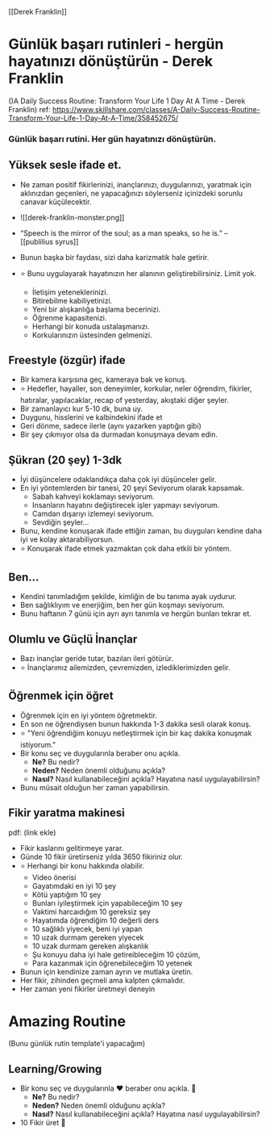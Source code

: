 [[Derek Franklin]]
# Günlük başarı rutinleri - hergün hayatınızı dönüştürün - Derek Franklin
()A Daily Success Routine: Transform Your Life 1 Day At A Time - Derek Franklin)
ref: https://www.skillshare.com/classes/A-Daily-Success-Routine-Transform-Your-Life-1-Day-At-A-Time/358452675/

### Günlük başarı rutini. Her gün hayatınızı dönüştürün.

## Yüksek sesle ifade et.
- Ne zaman positif fikirlerinizi, inançlarınızı, duygularınızı, yaratmak için aklınızdan geçenleri, ne yapacağınızı söylerseniz içinizdeki sorunlu canavar küçülecektir.
- ![[derek-franklin-monster.png]]

- “Speech is the mirror of the soul; as a man speaks, so he is.” – [[publilius syrus]]
- Bunun başka bir faydası, sizi daha karizmatik hale getirir.
- ⭐  Bunu uygulayarak hayatınızın her alanının geliştirebilirsiniz. Limit yok.
	- İletişim yeteneklerinizi.
	- Bitirebilme kabiliyetinizi.
	- Yeni bir alışkanlığa başlama becerinizi.
	- Öğrenme kapasitenizi.
	- Herhangi bir konuda ustalaşmanızı.
	- Korkularınızın üstesinden gelmenizi.
	
## Freestyle (özgür) ifade
- Bir kamera karşısına geç, kameraya bak ve konuş.
- ⭐  Hedefler, hayaller, son deneyimler, korkular, neler öğrendim, fikirler, hatıralar, yapılacaklar, recap of yesterday, akıştaki diğer şeyler.
- Bir zamanlayıcı kur 5-10 dk, buna uy.
- Duygunu, hisslerini ve kalbindekini ifade et
- Geri dönme, sadece ilerle (aynı yazarken yaptığın gibi)
- Bir şey çıkmıyor olsa da durmadan konuşmaya devam edin.

## Şükran (20 şey) 1-3dk
- İyi düşüncelere odaklandıkça daha çok iyi düşünceler gelir.
- En iyi yöntemlerden bir tanesi, 20 şeyi Seviyorum olarak kapsamak.
	- Sabah kahveyi koklamayı seviyorum.
	- Insanların hayatını değiştirecek işler yapmayı seviyorum.
	- Camdan dışarıyı izlemeyi seviyorum.
	- Sevdiğin şeyler...
- Bunu, kendine konuşarak ifade ettiğin zaman, bu duyguları kendine daha iyi ve kolay aktarabiliyorsun.
- ⭐  Konuşarak ifade etmek yazmaktan çok daha etkili bir yöntem.

## Ben...
- Kendini tanımladığım şekilde, kimliğin de bu tanıma ayak uydurur.
- Ben sağlıklıyım ve enerjiğim, ben her gün koşmayı seviyorum.
- Bunu haftanın 7 günü için ayrı ayrı tanımla ve hergün bunları tekrar et.

## Olumlu ve  Güçlü İnançlar
- Bazı inançlar geride tutar, bazıları ileri götürür.
- ⭐  İnançlarımız ailemizden, çevremizden, izlediklerimizden gelir.

## Öğrenmek için öğret
- Öğrenmek için en iyi yöntem öğretmektir.
- En son ne öğrendiysen bunun hakkında 1-3 dakika sesli olarak konuş.
- ⭐  "Yeni öğrendiğim konuyu netleştirmek için bir kaç dakika konuşmak istiyorum."
- Bir konu seç ve duygularınla beraber onu açıkla.
	- **Ne?** Bu nedir?
	- **Neden?** Neden önemli olduğunu açıkla? 
	- **Nasıl?** Nasıl kullanabileceğini açıkla? Hayatına nasıl uygulayabilirsin?
- Bunu müsait olduğun her zaman yapabilirsin.

## Fikir yaratma makinesi
pdf: (link ekle)
-  Fikir kaslarını gelitirmeye yarar.
-  Günde 10 fikir üretirseniz yılda 3650 fikiriniz olur.
- ⭐  Herhangi bir konu hakkında olabilir.
	-  Video önerisi
	-  Gayatımdaki en iyi 10 şey
	-  Kötü yaptığım 10 şey
	-  Bunları iyileştirmek için yapabileceğim 10 şey
	-  Vaktimi harcaıdığım 10 gereksiz şey
	-  Hayatımda öğrendiğim 10 değerli ders 
	-  10 sağlıklı yiyecek, beni iyi yapan
	-  10 uzak durmam gereken yiyecek
	-  10 uzak durmam gereken alışkanlık
	-  Şu konuyu daha iyi hale getireibleceğim 10 çözüm,
	-  Para kazanmak için öğrenebileceğim 10 yetenek
-  Bunun için kendinize zaman ayrın ve mutlaka üretin.
-  Her fikir, zihinden geçmeli ama kalpten çıkmalıdır.
-  Her zaman yeni fikirler üretmeyi deneyin
	
# Amazing Routine 
(Bunu günlük rutin template'i yapacağım)

## Learning/Growing
- Bir konu seç ve duygularınla ♥️  beraber onu açıkla. 💬
	- **Ne?** Bu nedir?
	- **Neden?** Neden önemli olduğunu açıkla? 
	- **Nasıl?** Nasıl kullanabileceğini açıkla? Hayatına nasıl uygulayabilirsin?
- 10 Fikir üret 🧠 


